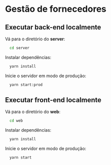 
# Gestão de fornecedores

## Executar back-end localmente

Vá para o diretório do **server**:

```bash
  cd server
```

Instalar dependências:

```bash
  yarn install
```

Inicie o servidor em modo de produção:

```bash
  yarn start:prod
```

## Executar front-end localmente

Vá para o diretório do **web**:

```bash
  cd web
```

Instalar dependências:

```bash
  yarn install
```

Inicie o servidor em modo de produção:

```bash
  yarn start
```
